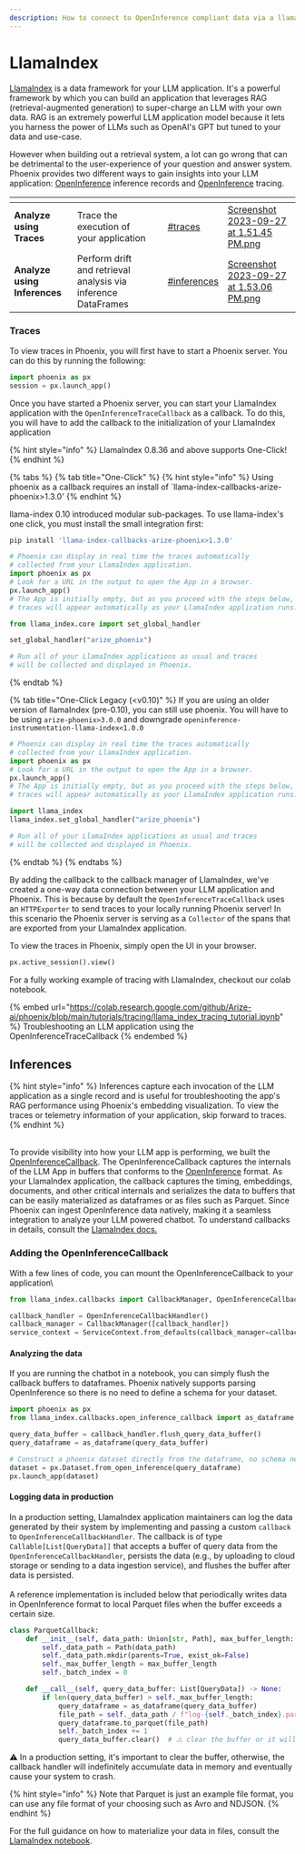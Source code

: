 ```yaml
---
description: How to connect to OpenInference compliant data via a llama_index callbacks
---
```


# LlamaIndex

[LlamaIndex](https://github.com/run-llama/llama\_index) is a data framework for your LLM application. It's a powerful framework by which you can build an application that leverages RAG (retrieval-augmented generation) to super-charge an LLM with your own data. RAG is an extremely powerful LLM application model because it lets you harness the power of LLMs such as OpenAI's GPT but tuned to your data and use-case.

However when building out a retrieval system, a lot can go wrong that can be detrimental to the user-experience of your question and answer system. Phoenix provides two different ways to gain insights into your LLM application: [OpenInference](open-inference.md) inference records and [OpenInference](open-inference.md) tracing.

<table data-card-size="large" data-view="cards"><thead><tr><th></th><th></th><th></th><th data-hidden data-card-target data-type="content-ref"></th><th data-hidden data-card-cover data-type="files"></th></tr></thead><tbody><tr><td><strong>Analyze using Traces</strong></td><td>Trace  the execution of your application</td><td></td><td><a href="llamaindex.md#traces">#traces</a></td><td><a href="../../.gitbook/assets/Screenshot 2023-09-27 at 1.51.45 PM.png">Screenshot 2023-09-27 at 1.51.45 PM.png</a></td></tr><tr><td><strong>Analyze using Inferences</strong></td><td>Perform drift and retrieval analysis via inference DataFrames</td><td></td><td><a href="llamaindex.md#inferences">#inferences</a></td><td><a href="../../.gitbook/assets/Screenshot 2023-09-27 at 1.53.06 PM.png">Screenshot 2023-09-27 at 1.53.06 PM.png</a></td></tr></tbody></table>

### Traces

To view traces in Phoenix, you will first have to start a Phoenix server. You can do this by running the following:

```python
import phoenix as px
session = px.launch_app()
```

Once you have started a Phoenix server, you can start your LlamaIndex application with the `OpenInferenceTraceCallback` as a callback. To do this, you will have to add the callback to the initialization of your LlamaIndex application

{% hint style="info" %}
LlamaIndex 0.8.36 and above supports One-Click!
{% endhint %}

{% tabs %}
{% tab title="One-Click" %}
{% hint style="info" %}
Using phoenix as a callback requires an install of \`llama-index-callbacks-arize-phoenix>1.3.0'
{% endhint %}

llama-index 0.10 introduced modular sub-packages. To use llama-index's one click,  you must install the small integration first:

```bash
pip install 'llama-index-callbacks-arize-phoenix>1.3.0'
```

```python
# Phoenix can display in real time the traces automatically
# collected from your LlamaIndex application.
import phoenix as px
# Look for a URL in the output to open the App in a browser.
px.launch_app()
# The App is initially empty, but as you proceed with the steps below,
# traces will appear automatically as your LlamaIndex application runs.

from llama_index.core import set_global_handler

set_global_handler("arize_phoenix")

# Run all of your LlamaIndex applications as usual and traces
# will be collected and displayed in Phoenix.
```
{% endtab %}

{% tab title="One-Click Legacy (<v0.10)" %}
If you are using an older version of llamaIndex (pre-0.10), you can still use phoenix. You will have to be using `arize-phoenix>3.0.0` and downgrade `openinference-instrumentation-llama-index<1.0.0`

```python
# Phoenix can display in real time the traces automatically
# collected from your LlamaIndex application.
import phoenix as px
# Look for a URL in the output to open the App in a browser.
px.launch_app()
# The App is initially empty, but as you proceed with the steps below,
# traces will appear automatically as your LlamaIndex application runs.

import llama_index
llama_index.set_global_handler("arize_phoenix")

# Run all of your LlamaIndex applications as usual and traces
# will be collected and displayed in Phoenix.
```
{% endtab %}
{% endtabs %}

By adding the callback to the callback manager of LlamaIndex, we've created a one-way data connection between your LLM application and Phoenix. This is because by default the `OpenInferenceTraceCallback` uses an `HTTPExporter` to send traces to your locally running Phoenix server! In this scenario the Phoenix server is serving as a `Collector` of the spans that are exported from your LlamaIndex application.

To view the traces in Phoenix, simply open the UI in your browser.

```python
px.active_session().view()
```

For a fully working example of tracing with LlamaIndex, checkout our colab notebook.

{% embed url="https://colab.research.google.com/github/Arize-ai/phoenix/blob/main/tutorials/tracing/llama_index_tracing_tutorial.ipynb" %}
Troubleshooting an LLM application using the OpenInferenceTraceCallback
{% endembed %}

## Inferences

{% hint style="info" %}
Inferences capture each invocation of the LLM application as a single record and is useful for troubleshooting the app's RAG performance using Phoenix's embedding visualization. To view the traces or telemetry information of your application, skip forward to traces.
{% endhint %}

\
To provide visibility into how your LLM app is performing, we built the [OpenInferenceCallback](https://github.com/run-llama/llama\_index/blob/57d8253c12fcda0061d3167d56dbc425981e131f/docs/examples/callbacks/OpenInferenceCallback.ipynb). The OpenInferenceCallback captures the internals of the LLM App in buffers that conforms to the [OpenInference](open-inference.md) format. As your LlamaIndex application, the callback captures the timing, embeddings, documents, and other critical internals and serializes the data to buffers that can be easily materialized as dataframes or as files such as Parquet. Since Phoenix can ingest OpenInference data natively, making it a seamless integration to analyze your LLM powered chatbot. To understand callbacks in details, consult the [LlamaIndex docs.](https://gpt-index.readthedocs.io/en/latest/core\_modules/supporting\_modules/callbacks/root.html)

### Adding the OpenInferenceCallback

With a few lines of code, you can mount the OpenInferenceCallback to your application\\

```python
from llama_index.callbacks import CallbackManager, OpenInferenceCallbackHandler

callback_handler = OpenInferenceCallbackHandler()
callback_manager = CallbackManager([callback_handler])
service_context = ServiceContext.from_defaults(callback_manager=callback_manager)
```

#### Analyzing the data

If you are running the chatbot in a notebook, you can simply flush the callback buffers to dataframes. Phoenix natively supports parsing OpenInference so there is no need to define a schema for your dataset.

```python
import phoenix as px
from llama_index.callbacks.open_inference_callback import as_dataframe

query_data_buffer = callback_handler.flush_query_data_buffer()
query_dataframe = as_dataframe(query_data_buffer)

# Construct a phoenix dataset directly from the dataframe, no schema needed
dataset = px.Dataset.from_open_inference(query_dataframe)
px.launch_app(dataset)
```

#### Logging data in production

In a production setting, LlamaIndex application maintainers can log the data generated by their system by implementing and passing a custom `callback` to `OpenInferenceCallbackHandler`. The callback is of type `Callable[List[QueryData]]` that accepts a buffer of query data from the `OpenInferenceCallbackHandler`, persists the data (e.g., by uploading to cloud storage or sending to a data ingestion service), and flushes the buffer after data is persisted.\
\
A reference implementation is included below that periodically writes data in OpenInference format to local Parquet files when the buffer exceeds a certain size.

```python
class ParquetCallback:
    def __init__(self, data_path: Union[str, Path], max_buffer_length: int = 1000):
        self._data_path = Path(data_path)
        self._data_path.mkdir(parents=True, exist_ok=False)
        self._max_buffer_length = max_buffer_length
        self._batch_index = 0

    def __call__(self, query_data_buffer: List[QueryData]) -> None:
        if len(query_data_buffer) > self._max_buffer_length:
            query_dataframe = as_dataframe(query_data_buffer)
            file_path = self._data_path / f"log-{self._batch_index}.parquet"
            query_dataframe.to_parquet(file_path)
            self._batch_index += 1
            query_data_buffer.clear()  # ⚠️ clear the buffer or it will keep growing forever!
```

⚠️ In a production setting, it's important to clear the buffer, otherwise, the callback handler will indefinitely accumulate data in memory and eventually cause your system to crash.

{% hint style="info" %}
Note that Parquet is just an example file format, you can use any file format of your choosing such as Avro and NDJSON.
{% endhint %}

For the full guidance on how to materialize your data in files, consult the [LlamaIndex notebook](https://github.com/run-llama/llama\_index/blob/main/docs/examples/callbacks/OpenInferenceCallback.ipynb).

